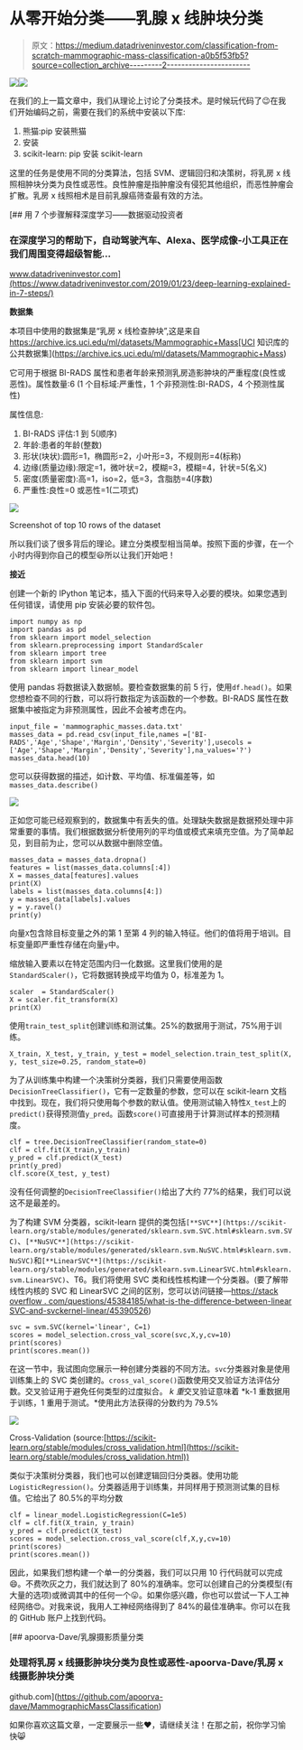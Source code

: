# 从零开始分类——乳腺 x 线肿块分类

> 原文：<https://medium.datadriveninvestor.com/classification-from-scratch-mammographic-mass-classification-a0b5f53fb5?source=collection_archive---------2----------------------->

[![](img/d6cc6cabe643265cb65f3e4aef1d2f2a.png)](http://www.track.datadriveninvestor.com/1B9E)![](img/71e14de070829383e7ca8a7a6c2609b1.png)

在我们的上一篇文章中，我们从理论上讨论了分类技术。是时候玩代码了😉在我们开始编码之前，需要在我们的系统中安装以下库:

1.  熊猫:pip 安装熊猫
2.  安装
3.  scikit-learn: pip 安装 scikit-learn

这里的任务是使用不同的分类算法，包括 SVM、逻辑回归和决策树，将乳房 x 线照相肿块分类为良性或恶性。良性肿瘤是指肿瘤没有侵犯其他组织，而恶性肿瘤会扩散。乳房 x 线照相术是目前乳腺癌筛查最有效的方法。

[](https://www.datadriveninvestor.com/2019/01/23/deep-learning-explained-in-7-steps/) [## 用 7 个步骤解释深度学习——数据驱动投资者

### 在深度学习的帮助下，自动驾驶汽车、Alexa、医学成像-小工具正在我们周围变得超级智能…

www.datadriveninvestor.com](https://www.datadriveninvestor.com/2019/01/23/deep-learning-explained-in-7-steps/) 

**数据集**

本项目中使用的数据集是“乳房 x 线检查肿块”,这是来自 https://archive.ics.uci.edu/ml/datasets/Mammographic+Mass[UCI 知识库的公共数据集](https://archive.ics.uci.edu/ml/datasets/Mammographic+Mass)

它可用于根据 BI-RADS 属性和患者年龄来预测乳房造影肿块的严重程度(良性或恶性)。属性数量:6 (1 个目标域:严重性，1 个非预测性:BI-RADS，4 个预测性属性)

属性信息:

1.  BI-RADS 评估:1 到 5(顺序)
2.  年龄:患者的年龄(整数)
3.  形状(块状):圆形=1，椭圆形=2，小叶形=3，不规则形=4(标称)
4.  边缘(质量边缘):限定=1，微叶状=2，模糊=3，模糊=4，针状=5(名义)
5.  密度(质量密度):高=1，iso=2，低=3，含脂肪=4(序数)
6.  严重性:良性=0 或恶性=1(二项式)

![](img/2ea5d6a40e4e0bd9a54336fff2366df3.png)

Screenshot of top 10 rows of the dataset

所以我们谈了很多背后的理论。建立分类模型相当简单。按照下面的步骤，在一个小时内得到你自己的模型😃所以让我们开始吧！

**接近**

创建一个新的 IPython 笔记本，插入下面的代码来导入必要的模块。如果您遇到任何错误，请使用 pip 安装必要的软件包。

```
import numpy as np
import pandas as pd
from sklearn import model_selection
from sklearn.preprocessing import StandardScaler
from sklearn import tree
from sklearn import svm
from sklearn import linear_model
```

使用 pandas 将数据读入数据帧。要检查数据集的前 5 行，使用`df.head()`。如果您想检查不同的行数，可以将行数指定为该函数的一个参数。BI-RADS 属性在数据集中被指定为非预测属性，因此不会被考虑在内。

```
input_file = 'mammographic_masses.data.txt'
masses_data = pd.read_csv(input_file,names =['BI-RADS','Age','Shape','Margin','Density','Severity'],usecols = ['Age','Shape','Margin','Density','Severity'],na_values='?')
masses_data.head(10)
```

您可以获得数据的描述，如计数、平均值、标准偏差等，如`masses_data.describe()`

![](img/fa3898577ad502d28d5521ba9f2e4b32.png)

正如您可能已经观察到的，数据集中有丢失的值。处理缺失数据是数据预处理中非常重要的事情。我们根据数据分析使用列的平均值或模式来填充空值。为了简单起见，到目前为止，您可以从数据中删除空值。

```
masses_data = masses_data.dropna()
features = list(masses_data.columns[:4])
X = masses_data[features].values
print(X)
labels = list(masses_data.columns[4:])
y = masses_data[labels].values
y = y.ravel()
print(y)
```

向量`X`包含除目标变量之外的第 1 至第 4 列的输入特征。他们的值将用于培训。目标变量即严重性存储在向量`y`中。

缩放输入要素以在特定范围内归一化数据。这里我们使用的是`StandardScaler()`，它将数据转换成平均值为 0，标准差为 1。

```
scaler  = StandardScaler()
X = scaler.fit_transform(X)
print(X)
```

使用`train_test_split`创建训练和测试集。25%的数据用于测试，75%用于训练。

```
X_train, X_test, y_train, y_test = model_selection.train_test_split(X, y, test_size=0.25, random_state=0)
```

为了从训练集中构建一个决策树分类器，我们只需要使用函数`DecisionTreeClassifier()`，它有一定数量的参数，您可以在 scikit-learn 文档中找到。现在，我们将只使用每个参数的默认值。使用测试输入特性`X_test`上的`predict()`获得预测值`y_pred`。函数`score()`可直接用于计算测试样本的预测精度。

```
clf = tree.DecisionTreeClassifier(random_state=0)
clf = clf.fit(X_train,y_train)
y_pred = clf.predict(X_test)
print(y_pred)
clf.score(X_test, y_test)
```

没有任何调整的`DecisionTreeClassifier()`给出了大约 77%的结果，我们可以说这不是最差的。

为了构建 SVM 分类器，scikit-learn 提供的类包括`[**SVC**](https://scikit-learn.org/stable/modules/generated/sklearn.svm.SVC.html#sklearn.svm.SVC)`、`[**NuSVC**](https://scikit-learn.org/stable/modules/generated/sklearn.svm.NuSVC.html#sklearn.svm.NuSVC)`和`[**LinearSVC**](https://scikit-learn.org/stable/modules/generated/sklearn.svm.LinearSVC.html#sklearn.svm.LinearSVC)`、T6。我们将使用 SVC 类和线性核构建一个分类器。(要了解带线性内核的 SVC 和 LinearSVC 之间的区别，您可以访问链接—[https://stack overflow . com/questions/45384185/what-is-the-difference-between-linear SVC-and-svckernel-linear/45390526](https://stackoverflow.com/questions/45384185/what-is-the-difference-between-linearsvc-and-svckernel-linear/45390526))

```
svc = svm.SVC(kernel='linear', C=1)
scores = model_selection.cross_val_score(svc,X,y,cv=10)
print(scores)
print(scores.mean())
```

在这一节中，我试图向您展示一种创建分类器的不同方法。`svc`分类器对象是使用训练集上的 SVC 类创建的。`cross_val_score()`函数使用交叉验证方法评估分数。交叉验证用于避免任何类型的过度拟合。 *k 重*交叉验证意味着 *k-1 重数据用于训练，1 重用于测试。*使用此方法获得的分数约为 79.5%

![](img/d53cf1ae9c520afc4d85554af1ac37b2.png)

Cross-Validation (source:[https://scikit-learn.org/stable/modules/cross_validation.html](https://scikit-learn.org/stable/modules/cross_validation.html))

类似于决策树分类器，我们也可以创建逻辑回归分类器。使用功能`LogisticRegression()`。分类器适用于训练集，并同样用于预测测试集的目标值。它给出了 80.5%的平均分数

```
clf = linear_model.LogisticRegression(C=1e5)
clf = clf.fit(X_train, y_train)
y_pred = clf.predict(X_test)
scores = model_selection.cross_val_score(clf,X,y,cv=10)
print(scores)
print(scores.mean())
```

因此，如果我们想构建一个单一的分类器，我们可以只用 10 行代码就可以完成😄。不费吹灰之力，我们就达到了 80%的准确率。您可以创建自己的分类模型(有大量的选项)或微调其中的任何一个😛。如果你感兴趣，你也可以尝试一下人工神经网络😍。对我来说，我用人工神经网络得到了 84%的最佳准确率。你可以在我的 GitHub 账户上找到代码。

[](https://github.com/apoorva-dave/MammographicMassClassification) [## apoorva-Dave/乳腺摄影质量分类

### 处理将乳房 x 线摄影肿块分类为良性或恶性-apoorva-Dave/乳房 x 线摄影肿块分类

github.com](https://github.com/apoorva-dave/MammographicMassClassification) 

如果你喜欢这篇文章，一定要展示一些❤，请继续关注！在那之前，祝你学习愉快😸